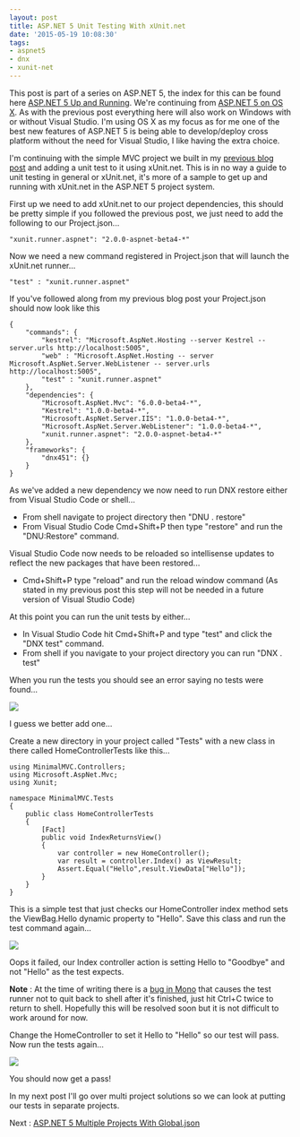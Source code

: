 ```yaml
---
layout: post
title: ASP.NET 5 Unit Testing With xUnit.net
date: '2015-05-19 10:08:30'
tags:
- aspnet5
- dnx
- xunit-net
---
```


This post is part of a series on ASP.NET 5, the index for this can be found here [ASP.NET 5 Up and Running](http://gavindraper.com/2015/05/20/asp-net-5-up-and-running-series/). We're continuing from [ASP.NET 5 on OS X](http://gavindraper.com/2015/05/13/asp-net-5-vs-code-and-osx-getting-started/). As with the previous post everything here will also work on Windows with or without Visual Studio. I'm using OS X as my focus as for me one of the best new features of ASP.NET 5 is being able to develop/deploy cross platform without the need for Visual Studio, I like having the extra choice.

I'm continuing with the simple MVC project we built in my [previous blog post](http://gavindraper.com/2015/05/13/asp-net-5-vs-code-and-osx-getting-started/) and adding a unit test to it using xUnit.net. This is in no way a guide to unit testing in general or xUnit.net, it's more of a sample to get up and running with xUnit.net in the ASP.NET 5 project system.

First up we need to add xUnit.net to our project dependencies, this should be pretty simple if you followed the previous post, we just need to add the following to our Project.json...

```language-javascript
"xunit.runner.aspnet": "2.0.0-aspnet-beta4-*"
```

Now we need a new command registered in Project.json that will launch the xUnit.net runner...

```language-javascript
"test" : "xunit.runner.aspnet"
```
		
If you've followed along from my previous blog post your Project.json should now look like this

```language-javascript
{
	"commands": {
		"kestrel": "Microsoft.AspNet.Hosting --server Kestrel --server.urls http://localhost:5005",
		"web" : "Microsoft.AspNet.Hosting -- server Microsoft.AspNet.Server.WebListener -- server.urls http://localhost:5005",
		"test" : "xunit.runner.aspnet"
	},
	"dependencies": {
		"Microsoft.AspNet.Mvc": "6.0.0-beta4-*",
		"Kestrel": "1.0.0-beta4-*",
		"Microsoft.AspNet.Server.IIS": "1.0.0-beta4-*",
		"Microsoft.AspNet.Server.WebListener": "1.0.0-beta4-*",
		"xunit.runner.aspnet": "2.0.0-aspnet-beta4-*"
	},
	"frameworks": {
		"dnx451": {}
	}
}
```

As we've added a new dependency we now need to run DNX restore either from Visual Studio Code or shell...

- From shell navigate to project directory then "DNU . restore"
- From Visual Studio Code Cmd+Shift+P then type "restore" and run the "DNU:Restore" command.

Visual Studio Code now needs to be reloaded so intellisense updates to reflect the new packages that have been restored...

- Cmd+Shift+P type "reload" and run the reload window command (As stated in my previous post this step will not be needed in a future version of Visual Studio Code)

At this point you can run the unit tests by either...

- In Visual Studio Code hit Cmd+Shift+P and type "test" and click the "DNX test" command.
- From shell if you navigate to your project directory you can run "DNX . test"

When you run the tests you should see an error saying no tests were found...

![](http://gavindraper.com/content/images/ASPNETXunit/1.png)

 I guess we better add one...

Create a new directory in your project called "Tests" with a new class in there called HomeControllerTests like this...

```language-csharp
using MinimalMVC.Controllers;
using Microsoft.AspNet.Mvc;
using Xunit;

namespace MinimalMVC.Tests
{
	public class HomeControllerTests
	{
		[Fact]
		public void IndexReturnsView()
		{
			var controller = new HomeController();
			var result = controller.Index() as ViewResult;
			Assert.Equal("Hello",result.ViewData["Hello"]);
		}
	}
}
```

This is a simple test that just checks our HomeController index method sets the ViewBag.Hello dynamic property to "Hello". Save this class and run the test command again...

![](http://gavindraper.com/content/images/ASPNETXunit/2.png)

Oops it failed, our Index controller action is setting Hello to "Goodbye" and not "Hello" as the test expects.

**Note** : At the time of writing there is a [bug in Mono](https://bugzilla.xamarin.com/show_bug.cgi?id=28793) that causes the test runner not to quit back to shell after it's finished, just hit Ctrl+C twice to return to shell. Hopefully this will be resolved soon but it is not difficult to work around for now. 

Change the HomeController to set it Hello to "Hello" so our test will pass. Now run the tests again...

![](http://gavindraper.com/content/images/ASPNETXunit/3.png)

You should now get a pass! 

In my next post I'll go over multi project solutions so we can look at putting our tests in separate projects. 

Next : [ASP.NET 5 Multiple Projects With Global.json](http://gavindraper.com/2015/05/20/asp-net-5-multiple-projects-and-global-json/)
